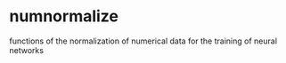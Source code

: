 # numnormalize
functions of the normalization of numerical data for the training of neural networks
